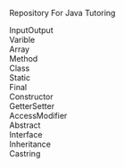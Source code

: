 Repository For Java Tutoring

InputOutput  
Varible  
Array  
Method  
Class  
Static  
Final  
Constructor  
GetterSetter  
AccessModifier  
Abstract  
Interface  
Inheritance  
Castring  
